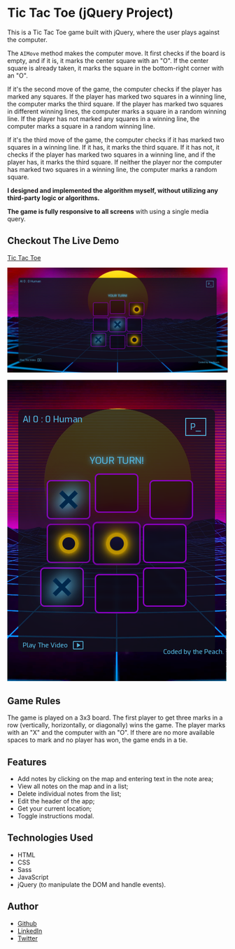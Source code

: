 # Tic Tac Toe (jQuery Project)

This is a Tic Tac Toe game built with jQuery, where the user plays against the computer.

The `AIMove` method makes the computer move. It first checks if the board is empty, and if it is, it marks the center square with an "O". If the center square is already taken, it marks the square in the bottom-right corner with an "O".

If it's the second move of the game, the computer checks if the player has marked any squares. If the player has marked two squares in a winning line, the computer marks the third square. If the player has marked two squares in different winning lines, the computer marks a square in a random winning line. If the player has not marked any squares in a winning line, the computer marks a square in a random winning line.

If it's the third move of the game, the computer checks if it has marked two squares in a winning line. If it has, it marks the third square. If it has not, it checks if the player has marked two squares in a winning line, and if the player has, it marks the third square. If neither the player nor the computer has marked two squares in a winning line, the computer marks a random square.

**I designed and implemented the algorithm myself, without utilizing any third-party logic or algorithms.**

**The game is fully responsive to all screens** with using a single media query.

## Checkout The Live Demo

[Tic Tac Toe](https://peac-h.github.io/28_tic-tac-toe/)

![Tic Tac Toe - Desktop](https://raw.githubusercontent.com/Peac-h/28_tic-tac-toe/main/Screen%20Shot%202023-05-07%20at%201.17.21%20PM.png)

![Tic Tac Toe - Small Screen](https://raw.githubusercontent.com/Peac-h/28_tic-tac-toe/main/Screen%20Shot%202023-05-07%20at%201.18.38%20PM.png)

## Game Rules

The game is played on a 3x3 board. The first player to get three marks in a row (vertically, horizontally, or diagonally) wins the game. The player marks with an "X" and the computer with an "O". If there are no more available spaces to mark and no player has won, the game ends in a tie.

## Features

- Add notes by clicking on the map and entering text in the note area;
- View all notes on the map and in a list;
- Delete individual notes from the list;
- Edit the header of the app;
- Get your current location;
- Toggle instructions modal.

## Technologies Used

- HTML
- CSS
- Sass
- JavaScript
- jQuery (to manipulate the DOM and handle events).

## Author

- [Github](https://github.com/Peac-h)
- [LinkedIn](https://www.linkedin.com/in/tamta-lomidze-b336b9266/)
- [Twitter](https://twitter.com/p6eac_h)
